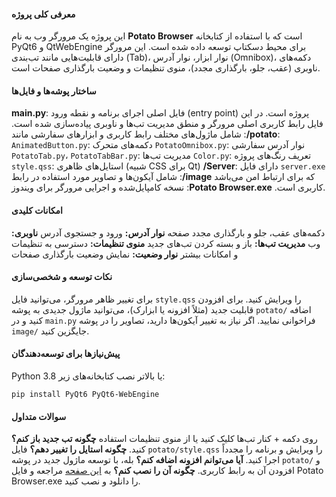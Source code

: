 #### معرفی کلی پروژه

این پروژه یک مرورگر وب به نام **Potato Browser** است که با استفاده از کتابخانه PyQt6 و QtWebEngine برای محیط دسکتاپ توسعه داده شده است. این مرورگر دارای قابلیت‌هایی مانند تب‌بندی (Tab)، نوار ابزار، نوار آدرس (Omnibox)، دکمه‌های ناوبری (عقب، جلو، بارگذاری مجدد)، منوی تنظیمات و وضعیت بارگذاری صفحات است.

#### ساختار پوشه‌ها و فایل‌ها

<b dir="rtl">main.py</b>: فایل اصلی اجرای برنامه و نقطه ورود (entry point) پروژه است. در این فایل رابط کاربری اصلی مرورگر و منطق مدیریت تب‌ها و ناوبری پیاده‌سازی شده است.
<b dir="rtl">potato/</b>: شامل ماژول‌های مختلف رابط کاربری و ابزارهای سفارشی مانند:
  <code>AnimatedButton.py</code>: دکمه‌های متحرک
  <code>PotatoOmnibox.py</code>: نوار آدرس سفارشی
  <code>PotatoTab.py</code>، <code>PotatoTabBar.py</code>: مدیریت تب‌ها
  <code>Color.py</code>: تعریف رنگ‌های پروژه
  <code>style.qss</code>: استایل‌های ظاهری (شبیه CSS برای Qt)
<b dir="rtl">Server/</b>: دارای فایل <code>server.exe</code> که برای ارتباط امن می‌باشد
<b dir="rtl">image/</b>: شامل آیکون‌ها و تصاویر مورد استفاده در رابط کاربری است.
<b dir="rtl">Potato Browser.exe</b>: نسخه کامپایل‌شده و اجرایی مرورگر برای ویندوز.

#### امکانات کلیدی

<b dir="rtl">ناوبری:</b> دکمه‌های عقب، جلو و بارگذاری مجدد صفحه
<b dir="rtl">نوار آدرس:</b> ورود و جستجوی آدرس وب
<b dir="rtl">مدیریت تب‌ها:</b> باز و بسته کردن تب‌های جدید
<b dir="rtl">منوی تنظیمات:</b> دسترسی به تنظیمات و امکانات بیشتر
<b dir="rtl">نوار وضعیت:</b> نمایش وضعیت بارگذاری صفحات

#### نکات توسعه و شخصی‌سازی

برای تغییر ظاهر مرورگر، می‌توانید فایل <code>style.qss</code> را ویرایش کنید.
برای افزودن قابلیت جدید (مثلاً افزونه یا ابزارک)، می‌توانید ماژول جدیدی به پوشه <code>potato/</code> اضافه کنید و در <code>main.py</code> فراخوانی نمایید.
اگر نیاز به تغییر آیکون‌ها دارید، تصاویر را در پوشه <code>image/</code> جایگزین کنید.

#### پیش‌نیازها برای توسعه‌دهندگان

Python 3.8 یا بالاتر
نصب کتابخانه‌های زیر:

  ```
  pip install PyQt6 PyQt6-WebEngine
  ```

#### سوالات متداول

<b dir="rtl">چگونه تب جدید باز کنم؟</b>
    روی دکمه + کنار تب‌ها کلیک کنید یا از منوی تنظیمات استفاده کنید.
<b dir="rtl">چگونه استایل را تغییر دهم؟</b>
    فایل <code>potato/style.qss</code> را ویرایش و برنامه را مجدداً اجرا کنید.
<b dir="rtl">آیا می‌توانم افزونه اضافه کنم؟</b>
    بله، با توسعه ماژول جدید در پوشه <code>potato/</code> و افزودن آن به رابط کاربری.
<b dir="rtl">چگونه آن را نصب کنم؟</b>
    به <a href="https://github.com/amir138813/Potato-Browser/releases">این صفحه</a> مراجعه و فایل Potato Browser.exe را دانلود و نصب کنید.
